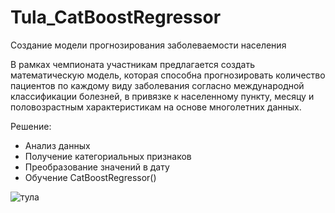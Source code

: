 # Tula_CatBoostRegressor
Создание модели прогнозирования заболеваемости населения

В рамках чемпионата участникам предлагается создать математическую модель, которая способна прогнозировать количество пациентов по каждому виду заболевания согласно международной классификации болезней, в привязке к населенному пункту, месяцу и половозрастным характеристикам на основе многолетних данных.

Решение:
- Анализ данных
- Получение категориальных признаков
- Преобразование значений в дату
- Обучение CatBoostRegressor()

![тула](https://user-images.githubusercontent.com/61515881/209781343-368dc6c2-1e77-4d07-9698-f27438c9cb8e.png)
